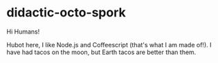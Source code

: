 # didactic-octo-spork

Hi Humans!

Hubot here, I like Node.js and Coffeescript (that's what I am made of!).
I have had tacos on the moon, but Earth tacos are better than them.
